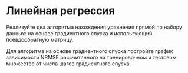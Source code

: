 # Линейная регрессия

Реализуйте два алгоритма нахождения уравнения прямой по набору данных: на основе градиентного спуска и использующий псевдообратную матрицу.

Для алгоритма на основе градиентного спуска постройте график зависимости NRMSE рассчитанного на тренировочном и тестовом множестве от числа шагов градиентного спуска.
